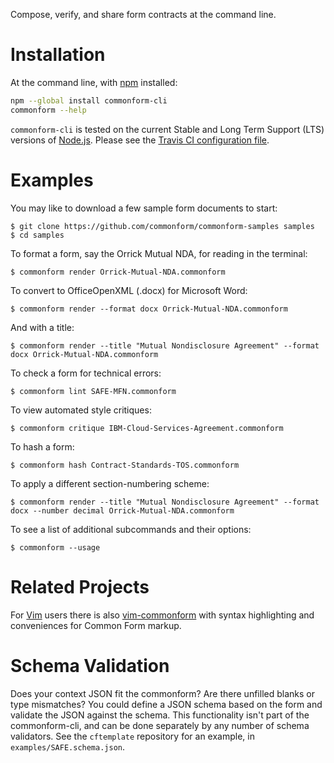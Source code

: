Compose, verify, and share form contracts at the command line.

# Installation

At the command line, with [npm](https://npmjs.com) installed:

```bash
npm --global install commonform-cli
commonform --help
```

`commonform-cli` is tested on the current Stable and Long Term Support (LTS) versions of [Node.js](https://nodejs.org). Please see the [Travis CI configuration file](./.travis.yml).

# Examples

You may like to download a few sample form documents to start:

```shellsession
$ git clone https://github.com/commonform/commonform-samples samples
$ cd samples
```

To format a form, say the Orrick Mutual NDA, for reading in the terminal:

```shellsession
$ commonform render Orrick-Mutual-NDA.commonform
```

To convert to OfficeOpenXML (.docx) for Microsoft Word:

```shellsession
$ commonform render --format docx Orrick-Mutual-NDA.commonform
```

And with a title:

```shellsession
$ commonform render --title "Mutual Nondisclosure Agreement" --format docx Orrick-Mutual-NDA.commonform
```

To check a form for technical errors:

```shellsession
$ commonform lint SAFE-MFN.commonform
```

To view automated style critiques:

```shellsession
$ commonform critique IBM-Cloud-Services-Agreement.commonform
```

To hash a form:

```shellsession
$ commonform hash Contract-Standards-TOS.commonform
```

To apply a different section-numbering scheme:

```shellsession
$ commonform render --title "Mutual Nondisclosure Agreement" --format docx --number decimal Orrick-Mutual-NDA.commonform
```

To see a list of additional subcommands and their options:

```shellsession
$ commonform --usage
```

# Related Projects

For [Vim](https://github.com/commonform/vim-commonform) users there is also [vim-commonform](https://github.com/commonform/vim-commonform) with syntax highlighting and conveniences for Common Form markup.

# Schema Validation

Does your context JSON fit the commonform? Are there unfilled blanks or type mismatches? You could define a JSON schema based on the form and validate the JSON against the schema. This functionality isn't part of the commonform-cli, and can be done separately by any number of schema validators. See the `cftemplate` repository for an example, in `examples/SAFE.schema.json`.


